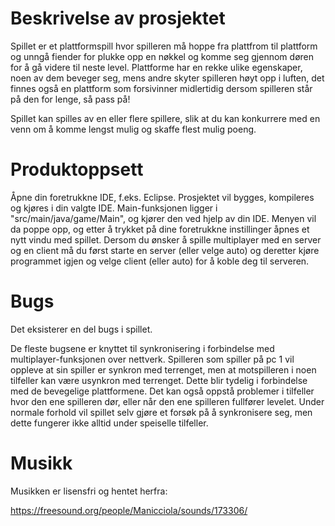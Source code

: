 # Beskrivelse av prosjektet
Spillet er et plattformspill hvor spilleren må hoppe fra plattfrom til plattform og unngå fiender for plukke opp en nøkkel og komme seg gjennom døren for å gå videre til neste level. Plattforme har en rekke ulike egenskaper, noen av dem beveger seg, mens andre skyter spilleren høyt opp i luften, det finnes også en plattform som forsivinner midlertidig dersom spilleren står på den for lenge, så pass på!

Spillet kan spilles av en eller flere spillere, slik at du kan konkurrere med en venn om å komme lengst mulig og skaffe flest mulig poeng.

# Produktoppsett 
Åpne din foretrukkne IDE, f.eks. Eclipse. Prosjektet vil bygges, kompileres og kjøres i din valgte IDE. Main-funksjonen ligger i "src/main/java/game/Main", og kjører den ved hjelp av din IDE. Menyen vil da poppe opp, og etter å trykket på dine foretrukkne instillinger åpnes et nytt vindu med spillet. Dersom du ønsker å spille multiplayer med en server og en client må du først starte en server (eller velge auto) og deretter kjøre programmet igjen og velge client (eller auto) for å koble deg til serveren.

# Bugs
Det eksisterer en del bugs i spillet.

De fleste bugsene er knyttet til synkronisering i forbindelse med multiplayer-funksjonen over nettverk. Spilleren som spiller på pc 1 vil oppleve at sin spiller er synkron med terrenget, men at motspilleren i noen tilfeller kan være usynkron med terrenget. Dette blir tydelig i forbindelse med de bevegelige plattformene. Det kan også oppstå problemer i tilfeller hvor den ene spilleren dør, eller når den ene spilleren fullfører levelet. Under normale forhold vil spillet selv gjøre et forsøk på å synkronisere seg, men dette fungerer ikke alltid under speiselle tilfeller.

# Musikk
Musikken er lisensfri og hentet herfra:  

https://freesound.org/people/Manicciola/sounds/173306/

